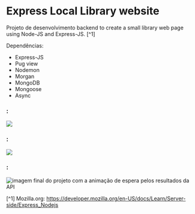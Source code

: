# Express Local Library website


Projeto de desenvolvimento backend to create a small library web page using Node-JS and Express-JS. [^1]



Dependências:

- Express-JS
- Pug view
- Nodemon
- Morgan
- MongoDB
- Mongoose
- Async




### :
![](./src/assets/image-exemplo-do-uso-skeleton-no-preenchimento-dos-dados.png)


### :
![](./src/assets/exemplo-do-uso-do-skeleton-no-carregamento-das-imagens.png)



### :
![imagem final do projeto com a animação de espera pelos resultados da API](./src/assets/project-image.png)





[^1] Mozilla.org: https://developer.mozilla.org/en-US/docs/Learn/Server-side/Express_Nodejs

